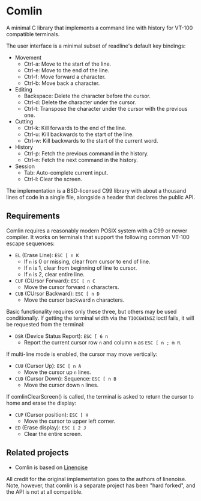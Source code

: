 Comlin
======

A minimal C library that implements a command line with history for VT-100
compatible terminals.

The user interface is a minimal subset of readline's default key bindings:

* Movement
  * Ctrl-a: Move to the start of the line.
  * Ctrl-e: Move to the end of the line.
  * Ctrl-f: Move forward a character.
  * Ctrl-b: Move back a character.
* Editing
  * Backspace: Delete the character before the cursor.
  * Ctrl-d: Delete the character under the cursor.
  * Ctrl-t: Transpose the character under the cursor with the previous one.
* Cutting
  * Ctrl-k: Kill forwards to the end of the line.
  * Ctrl-u: Kill backwards to the start of the line.
  * Ctrl-w: Kill backwards to the start of the current word.
* History
  * Ctrl-p: Fetch the previous command in the history.
  * Ctrl-n: Fetch the next command in the history.
* Session
  * Tab: Auto-complete current input.
  * Ctrl-l:	Clear the screen.

The implementation is a BSD-licensed C99 library with about a thousand lines of
code in a single file, alongside a header that declares the public API.

Requirements
------------

Comlin requires a reasonably modern POSIX system with a C99 or newer compiler.
It works on terminals that support the following common VT-100 escape sequences:

* `EL` (Erase Line): `ESC [ n K`
  * If `n` is 0 or missing, clear from cursor to end of line.
  * If `n` is 1, clear from beginning of line to cursor.
  * If `n` is 2, clear entire line.
* `CUF` (CUrsor Forward): `ESC [ n C`
  * Move the cursor forward `n` characters.
* `CUB` (CUrsor Backward): `ESC [ n D`
  * Move the cursor backward `n` characters.

Basic functionality requires only these three, but others may be used
conditionally.  If getting the terminal width via the `TIOCGWINSZ` ioctl fails,
it will be requested from the terminal:

* `DSR` (Device Status Report): `ESC [ 6 n`
  * Report the current cursor row `n` and column `m` as `ESC [ n ; m R`.

If multi-line mode is enabled, the cursor may move vertically:

* `CUU` (Cursor Up): `ESC [ n A`
  * Move the cursor up `n` lines.
* `CUD` (Cursor Down): Sequence: `ESC [ n B`
  * Move the cursor down `n` lines.

If comlinClearScreen() is called, the terminal is asked to return the cursor to
home and erase the display:

* `CUP` (Cursor position): `ESC [ H`
  * Move the cursor to upper left corner.
* `ED` (Erase display): `ESC [ 2 J`
  * Clear the entire screen.

Related projects
----------------

* Comlin is based on [Linenoise](https://github.com/antirez/linenoise)

All credit for the original implementation goes to the authors of linenoise.
Note, however, that comlin is a separate project has been "hard forked", and
the API is not at all compatible.
